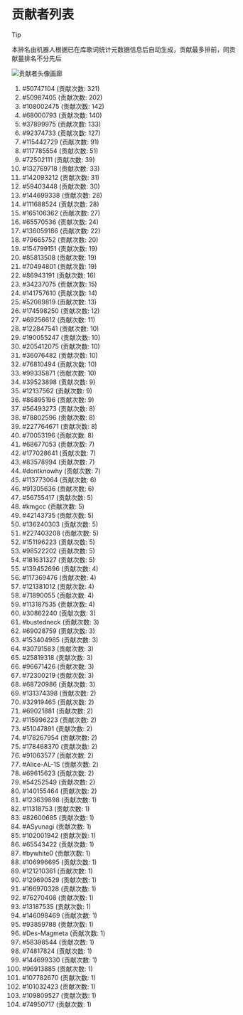 # 贡献者列表

> [!TIP]
> 本排名由机器人根据已在库歌词统计元数据信息后自动生成，贡献最多排前，同贡献量排名不分先后

![贡献者头像画廊](./CONTRIBUTORS.svg)

1. #50747104 (贡献次数: 321)
2. #50987405 (贡献次数: 202)
3. #108002475 (贡献次数: 142)
4. #68000793 (贡献次数: 140)
5. #37899975 (贡献次数: 133)
6. #92374733 (贡献次数: 127)
7. #115442729 (贡献次数: 91)
8. #117785554 (贡献次数: 51)
9. #72502111 (贡献次数: 39)
10. #132769718 (贡献次数: 33)
11. #142093212 (贡献次数: 31)
12. #59403448 (贡献次数: 30)
13. #144699338 (贡献次数: 28)
14. #111688524 (贡献次数: 28)
15. #165106362 (贡献次数: 27)
16. #65570536 (贡献次数: 24)
17. #136059186 (贡献次数: 22)
18. #79665752 (贡献次数: 20)
19. #154799151 (贡献次数: 19)
20. #85813508 (贡献次数: 19)
21. #70494801 (贡献次数: 19)
22. #86943191 (贡献次数: 16)
23. #34237075 (贡献次数: 15)
24. #141757610 (贡献次数: 14)
25. #52089819 (贡献次数: 13)
26. #174598250 (贡献次数: 12)
27. #69256612 (贡献次数: 11)
28. #122847541 (贡献次数: 10)
29. #190055247 (贡献次数: 10)
30. #205412075 (贡献次数: 10)
31. #36076482 (贡献次数: 10)
32. #76810494 (贡献次数: 10)
33. #99335871 (贡献次数: 10)
34. #39523898 (贡献次数: 9)
35. #12137562 (贡献次数: 9)
36. #86895196 (贡献次数: 9)
37. #56493273 (贡献次数: 8)
38. #78802596 (贡献次数: 8)
39. #227764671 (贡献次数: 8)
40. #70053196 (贡献次数: 8)
41. #68677053 (贡献次数: 7)
42. #177028641 (贡献次数: 7)
43. #83578994 (贡献次数: 7)
44. #dontknowhy (贡献次数: 7)
45. #113773064 (贡献次数: 6)
46. #91305636 (贡献次数: 6)
47. #56755417 (贡献次数: 5)
48. #kmgcc (贡献次数: 5)
49. #42143735 (贡献次数: 5)
50. #136240303 (贡献次数: 5)
51. #227403208 (贡献次数: 5)
52. #151196223 (贡献次数: 5)
53. #98522202 (贡献次数: 5)
54. #181631327 (贡献次数: 5)
55. #139452696 (贡献次数: 4)
56. #117369476 (贡献次数: 4)
57. #121381012 (贡献次数: 4)
58. #71890055 (贡献次数: 4)
59. #113187535 (贡献次数: 4)
60. #30862240 (贡献次数: 3)
61. #bustedneck (贡献次数: 3)
62. #69028759 (贡献次数: 3)
63. #153404985 (贡献次数: 3)
64. #30791583 (贡献次数: 3)
65. #25819318 (贡献次数: 3)
66. #96671426 (贡献次数: 3)
67. #72300219 (贡献次数: 3)
68. #68720986 (贡献次数: 3)
69. #131374398 (贡献次数: 2)
70. #32919465 (贡献次数: 2)
71. #69021881 (贡献次数: 2)
72. #115996223 (贡献次数: 2)
73. #51047891 (贡献次数: 2)
74. #178267954 (贡献次数: 2)
75. #178468370 (贡献次数: 2)
76. #91063577 (贡献次数: 2)
77. #Alice-AL-1S (贡献次数: 2)
78. #69615623 (贡献次数: 2)
79. #54252549 (贡献次数: 2)
80. #140155464 (贡献次数: 2)
81. #123639898 (贡献次数: 1)
82. #11318753 (贡献次数: 1)
83. #82600685 (贡献次数: 1)
84. #ASyunagi (贡献次数: 1)
85. #102001942 (贡献次数: 1)
86. #65543422 (贡献次数: 1)
87. #bywhite0 (贡献次数: 1)
88. #106996695 (贡献次数: 1)
89. #121210361 (贡献次数: 1)
90. #129690529 (贡献次数: 1)
91. #166970328 (贡献次数: 1)
92. #76270408 (贡献次数: 1)
93. #13187535 (贡献次数: 1)
94. #146098469 (贡献次数: 1)
95. #93859788 (贡献次数: 1)
96. #Des-Magmeta (贡献次数: 1)
97. #58398544 (贡献次数: 1)
98. #74817824 (贡献次数: 1)
99. #144699330 (贡献次数: 1)
100. #96913885 (贡献次数: 1)
101. #107782670 (贡献次数: 1)
102. #101032423 (贡献次数: 1)
103. #109809527 (贡献次数: 1)
104. #74950717 (贡献次数: 1)
